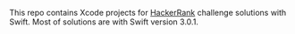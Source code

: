 This repo contains Xcode projects for [HackerRank][1] challenge solutions with Swift. Most of solutions are with Swift version 3.0.1.

[1]: https://www.hackerrank.com/
